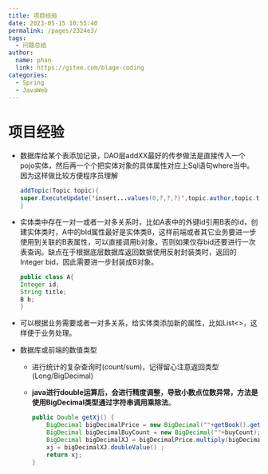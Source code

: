 ```yaml
---
title: 项目经验
date: 2023-05-15 10:55:40
permalink: /pages/2324e3/
tags: 
  - 问题总结
author: 
  name: phan
  link: https://gitee.com/blage-coding
categories: 
  - Spring
  - JavaWeb
---
```

# 项目经验

- 数据库给某个表添加记录，DAO层addXX最好的传参做法是直接传入一个pojo实体，然后再一个个把实体对象的具体属性对应上Sql语句where当中。因为这样做比较方便程序员理解

  ```java
  addTopic(Topic topic){
  super.ExecuteUpdate('insert...values(0,?,?,?)',topic.author,topic.title,topic.context)   
  }
  ```

- 实体类中存在一对一或者一对多关系时，比如A表中的外键id引用B表的id，创建实体类时，A中的bId属性最好是实体类B，这样前端或者其它业务要进一步使用到关联的B表属性，可以直接调用b对象，否则如果仅存bid还要进行一次表查询。缺点在于根据底层数据库返回数据使用反射封装类时，返回的Integer bid，因此需要进一步封装成B对象。

  ```java
  public class A{
  Integer id;
  String title;
  B b;
  }
  ```

- 可以根据业务需要或者一对多关系，给实体类添加新的属性，比如List<>，这样便于业务处理。

- 数据库或前端的数值类型

  - 进行统计的复杂查询时(count/sum)，记得留心注意返回类型(Long/BigDecimal)

  - **java进行double运算后，会进行精度调整，导致小数点位数异常，方法是使用BigDecimal类型通过字符串调用乘除法**。

    ```java
    public Double getXj() {
        BigDecimal bigDecimalPrice = new BigDecimal(""+getBook().getPrice());
        BigDecimal bigDecimalBuyCount = new BigDecimal(""+buyCount);
        BigDecimal bigDecimalXJ = bigDecimalPrice.multiply(bigDecimalBuyCount);
        xj = bigDecimalXJ.doubleValue() ;
        return xj;
    }
    ```

  